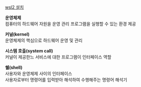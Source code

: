 [wsl2 설치](https://velog.io/@favorcho/wsl2-%EC%84%A4%EC%B9%98-%EB%B0%8F-%EC%9A%B0%EB%B6%84%ED%88%AC-%EC%84%A4%EC%B9%98)

**운영체제**  
  컴퓨터의 하드웨어 자원을 운영 관리
  프로그램을 실행할 수 있는 환경 제공

**커널(kernel)**  
 운영체제의 핵심으로 하드웨어 운영 및 관리  

**시스템 호출(system call)**  
 커널이 제공한느 서비스에 대한 프로그램이 인터페이스 역할  

**쉘(shell)**  
  사용자와 운영체제 사이의 인터페이스  
  사용자로부터 명령어를 입력받아 해석하여 수행해주는 명령어 해석기
